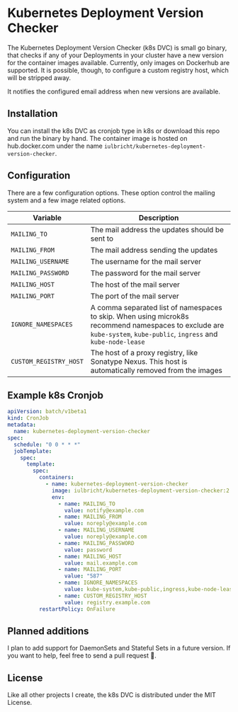 # Kubernetes Deployment Version Checker
The Kubernetes Deployment Version Checker (k8s DVC) is small go binary, that checks if any of your Deployments in your cluster have a new version for the container images available. Currently, only images on Dockerhub are supported. It is possible, though, to configure a custom registry host, which will be stripped away.

It notifies the configured email address when new versions are available.

## Installation
You can install the k8s DVC as cronjob type in k8s or download this repo and run the binary by hand. The container image is hosted on hub.docker.com under the name `iulbricht/kubernetes-deployment-version-checker`.

## Configuration
There are a few configuration options. These option control the mailing system and a few image related options.

Variable               | Description
---------------------- | ------
`MAILING_TO`           | The mail address the updates should be sent to
`MAILING_FROM`         | The mail address sending the updates
`MAILING_USERNAME`     | The username for the mail server
`MAILING_PASSWORD`     | The password for the mail server
`MAILING_HOST`         | The host of the mail server
`MAILING_PORT`         | The port of the mail server
`IGNORE_NAMESPACES`    | A comma separated list of namespaces to skip. When using microk8s recommend namespaces to exclude are `kube-system`, `kube-public`, `ingress` and `kube-node-lease`
`CUSTOM_REGISTRY_HOST` | The host of a proxy registry, like Sonatype Nexus. This host is automatically removed from the images

## Example k8s Cronjob
```yaml
apiVersion: batch/v1beta1
kind: CronJob
metadata:
  name: kubernetes-deployment-version-checker
spec:
  schedule: "0 0 * * *"
  jobTemplate:
    spec:
      template:
        spec:
          containers:
            - name: kubernetes-deployment-version-checker
              image: iulbricht/kubernetes-deployment-version-checker:2
              env:
                - name: MAILING_TO
                  value: notify@example.com
                - name: MAILING_FROM
                  value: noreply@example.com
                - name: MAILING_USERNAME
                  value: noreply@example.com
                - name: MAILING_PASSWORD
                  value: password
                - name: MAILING_HOST
                  value: mail.example.com
                - name: MAILING_PORT
                  value: "587"
                - name: IGNORE_NAMESPACES
                  value: kube-system,kube-public,ingress,kube-node-lease
                - name: CUSTOM_REGISTRY_HOST
                  value: registry.example.com
          restartPolicy: OnFailure
```

## Planned additions
I plan to add support for DaemonSets and Stateful Sets in a future version. If you want to help, feel free to send a pull request :slightly_smiling_face:.

## License
Like all other projects I create, the k8s DVC is distributed under the MIT License.